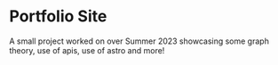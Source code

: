 # Portfolio Site

A small project worked on over Summer 2023 showcasing some graph theory, use of 
apis, use of astro and more!
